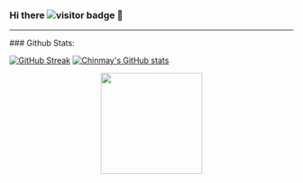 ### Hi there ![visitor badge](https://visitor-badge.glitch.me/badge?page_id=Chinmay1292.visitor-badge) 👋 

<hr>
### Github Stats:

[![GitHub Streak](http://github-readme-streak-stats.herokuapp.com?user=Chinmay1292&theme=tokyonight_duo&hide_border=true&date_format=M%20j%5B%2C%20Y%5D&theme=algolia)](https://git.io/streak-stats)
[![Chinmay's GitHub stats](https://github-readme-stats.vercel.app/api?username=Chinmay1292&theme=algolia)](https://github.com/anuraghazra/github-readme-stats)
<div align="center">
  <img height="180em" src="![Chinmay's GitHub stats](https://github-readme-stats.vercel.app/api?username=Chinmay1292&show_icons=true&theme=algolia)"/>
 </div>
